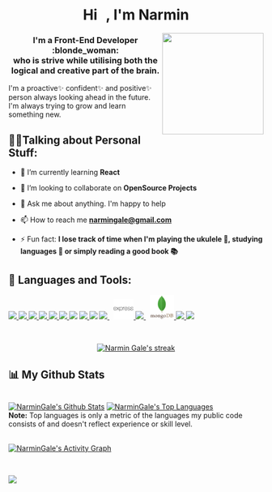 
<!--
**NarminGale/NarminGale** is a ✨ _special_ ✨ repository because its `README.md` (this file) appears on your GitHub profile.


-->



<h1 align="center">Hi <img src="https://raw.githubusercontent.com/MartinHeinz/MartinHeinz/master/wave.gif" width="10px" height="10px">, I'm Narmin</h1>
<img align='right' width="200px" height="200px" src="https://media0.giphy.com/media/RkX2zcpO79EAf82ESl/giphy.gif?cid=790b76116ec9195b32307e054e4d5bd6bb3e0f57673370ec&rid=giphy.gif&ct=s" height="175px"/>
<h3 align="center">I'm a Front-End Developer :blonde_woman:  <br/> who is strive while utilising both the logical and creative part of the brain.
</h3>
<p>I'm a proactive✨ confident✨ and positive✨ person always looking ahead in the future. <br/>
   I'm always trying to grow and learn something new. </p>


## :blonde_woman:Talking about Personal Stuff:

- 🌱 I’m currently learning **React**

- 👯 I’m looking to collaborate on **OpenSource Projects**

<!-- - :woman_technologist: All of my projects are available at **[My Portfolio]**
 -->
- 💬 Ask me about anything. I'm happy to help

- 📫 How to reach me **narmingale@gmail.com**

- ⚡ Fun fact: **I lose track of time when I'm playing the ukulele :guitar:, studying languages :crystal_ball: or simply reading a good book :books:**

## 🚀 Languages and Tools:

<p align="left"> 
    <a href="https://www.w3.org/html/" target="_blank"> <img src="https://img.icons8.com/color/48/000000/html-5.png" /> </a> 
    <a href="https://www.w3schools.com/css/" target="_blank"> <img src="https://img.icons8.com/color/48/000000/css3.png"/> </a> 
    <a href="https://www.w3schools.com/sass/" target="_blank"> <img src="https://img.icons8.com/color/48/000000/sass.png"/> </a> 
    <a href="https://material-ui.com/" target="_blank"> <img src="https://img.icons8.com/color/48/000000/bootstrap.png"/> </a> 
    <a href="https://reactjs.org/" target="_blank"> <img src="https://img.icons8.com/color/48/000000/react-native.png"/> </a>
    <a href="https://redux.js.org" target="_blank"> <img src="https://img.icons8.com/color/48/000000/redux.png"/> </a>
    <a href="https://getbootstrap.com" target="_blank"> <img src="https://img.icons8.com/color/48/000000/material-ui.png"/></a>
    <a href="https://developer.mozilla.org/en-US/docs/Web/JavaScript" target="_blank"> <img src="https://img.icons8.com/color/48/000000/javascript.png"/> </a> 
    <a href="https://material-ui.com/" target="_blank"><img src="https://img.icons8.com/ios-filled/50/000000/jquery.png"/></a>
    <a style="padding-right:8px;" href="https://nodejs.org" target="_blank"> <img src="https://img.icons8.com/color/48/000000/nodejs.png"/> </a> 
    <a href="https://expressjs.com" target="_blank"> <img src="https://raw.githubusercontent.com/devicons/devicon/master/icons/express/express-original-wordmark.svg" alt="express" width="40" height="40"/> </a>
    <a style="padding-right:8px;" href="https://www.mysql.com/" target="_blank"> <img src="https://img.icons8.com/fluent/50/000000/mysql-logo.png"/> </a>
    <a href="https://www.mongodb.com/" target="_blank"> <img src="https://raw.githubusercontent.com/devicons/devicon/master/icons/mongodb/mongodb-original-wordmark.svg" alt="mongodb" width="48" height="48"/> </a> 
    <a href="https://firebase.google.com/" target="_blank"> <img src="https://img.icons8.com/color/48/000000/firebase.png"/> </a> 
    <a href="https://git-scm.com/" target="_blank"> <img src="https://img.icons8.com/color/48/000000/git.png"/> </a>    
</p>

<!-- [![React Badge](https://img.shields.io/badge/-React-61DBFB?style=for-the-badge&labelColor=black&logo=react&logoColor=61DBFB)](#)  [![Javascript Badge](https://img.shields.io/badge/-Javascript-F0DB4F?style=for-the-badge&labelColor=black&logo=javascript&logoColor=F0DB4F)](#) [![Typescript Badge](https://img.shields.io/badge/-Typescript-007acc?style=for-the-badge&labelColor=black&logo=typescript&logoColor=007acc)](#) [![Nodejs Badge](https://img.shields.io/badge/-Nodejs-3C873A?style=for-the-badge&labelColor=black&logo=node.js&logoColor=3C873A)](#) [![GraphQL Badge](https://img.shields.io/badge/-GraphQl-e535ab?style=for-the-badge&labelColor=black&logo=node.js&logoColor=e535ab)](#) -->
<br/>

<p align="center">
    <a href="https://github.com/NarminGale/github-readme-streak-stats">
        <img title="🔥 Get streak stats for your profile at git.io/streak-stats" alt="Narmin Gale's streak" src="https://github-readme-streak-stats.herokuapp.com/?user=NarminGale&theme=ayu-mirage&hide_border=true"/>
    </a>
</p>

## 📊 My Github Stats

  <br/>
    <a href="https://github.com/NarminGale/github-readme-stats"><img alt="NarminGale's Github Stats" src="https://github-readme-stats.vercel.app/api?username=NarminGale&show_icons=true&count_private=true&theme=ayu-mirage&hide_border=true" /></a>
  <a href="https://github.com/NarminGale/github-readme-stats"><img alt="NarminGale's Top Languages" src="https://github-readme-stats.vercel.app/api/top-langs/?username=NarminGale&langs_count=8&count_private=true&layout=compact&theme=ayu-mirage&hide_border=true" /></a>
  <br/>
  <b>Note:</b> Top languages is only a metric of the languages my public code consists of and doesn't reflect experience or skill level.


<br/>
<br/>

<a href="https://github.com/NarminGale/github-readme-activity-graph"><img alt="NarminGale's Activity Graph" src="https://activity-graph.herokuapp.com/graph?username=NarminGale&theme=rogue&hide_border=true" /></a>

<br/>

![](https://komarev.com/ghpvc/?username=NarminGale&color=blueviolet&style=flat)

<!-- ## Find me around the web :earth_americas: : 
<p align="left">

<a href = "https://www.linkedin.com/in/narminali/"><img src="https://img.icons8.com/fluent/48/000000/linkedin.png"/></a>
<a href = "https://github.com/NarminGale/"><img src="https://img.icons8.com/fluent/48/000000/github.png"/></a>
</p>
 -->
